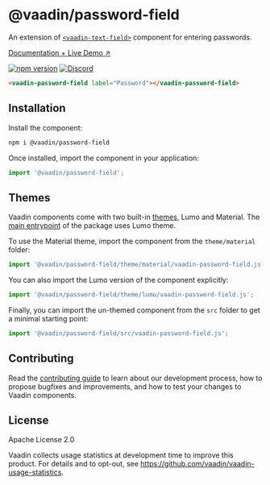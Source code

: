 # @vaadin/password-field

An extension of [`<vaadin-text-field>`](https://www.npmjs.com/package/@vaadin/text-field) component for entering passwords.

[Documentation + Live Demo ↗](https://vaadin.com/docs/latest/components/password-field)

[![npm version](https://badgen.net/npm/v/@vaadin/password-field)](https://www.npmjs.com/package/@vaadin/password-field)
[![Discord](https://img.shields.io/discord/732335336448852018?label=discord)](https://discord.gg/PHmkCKC)

```html
<vaadin-password-field label="Password"></vaadin-password-field>
```

## Installation

Install the component:

```sh
npm i @vaadin/password-field
```

Once installed, import the component in your application:

```js
import '@vaadin/password-field';
```

## Themes

Vaadin components come with two built-in [themes](https://vaadin.com/docs/latest/styling), Lumo and Material.
The [main entrypoint](https://github.com/vaadin/web-components/blob/main/packages/password-field/vaadin-password-field.js) of the package uses Lumo theme.

To use the Material theme, import the component from the `theme/material` folder:

```js
import '@vaadin/password-field/theme/material/vaadin-password-field.js';
```

You can also import the Lumo version of the component explicitly:

```js
import '@vaadin/password-field/theme/lumo/vaadin-password-field.js';
```

Finally, you can import the un-themed component from the `src` folder to get a minimal starting point:

```js
import '@vaadin/password-field/src/vaadin-password-field.js';
```

## Contributing

Read the [contributing guide](https://vaadin.com/docs/latest/contributing/overview) to learn about our development process, how to propose bugfixes and improvements, and how to test your changes to Vaadin components.

## License

Apache License 2.0

Vaadin collects usage statistics at development time to improve this product.
For details and to opt-out, see https://github.com/vaadin/vaadin-usage-statistics.
